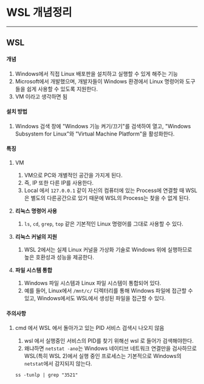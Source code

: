 # WSL 개념정리

---

>

## WSL 

#### 개념

1. Windows에서 직접 Linux 배포판을 설치하고 실행할 수 있게 해주는 기능
2. Microsoft에서 개발했으며, 개발자들이 Windows 환경에서 Linux 명령어와 도구들을 쉽게 사용할 수 있도록 지원한다. 
3. VM 이라고 생각하면 됨 

#### 설치 방법

1. Windows 검색 창에 "Windows 기능 켜기/끄기"를 검색하여 열고, "Windows Subsystem for Linux"와 "Virtual Machine Platform"을 활성화한다. 

#### 특징

1. VM
   1. VM으로 PC와 개별적인 공간을 가지게 된다. 
   2. 즉, IP 또한 다른 IP를 사용한다. 
   3. Local 에서 `127.0.0.1` 같이 자신의 컴퓨터에 있는 Process에 연결할 때 WSL 은 별도의 다른공간으로 있기 때문에 WSL의 Process는 찾을 수 없게 된다. 

2. **리눅스 명령어 사용**
   1. `ls`, `cd`, `grep`, `top` 같은 기본적인 Linux 명령어를 그대로 사용할 수 있다. 
3. **리눅스 커널의 지원**
   1. WSL 2에서는 실제 Linux 커널을 가상화 기술로 Windows 위에 실행하므로 높은 호환성과 성능을 제공한다. 
4. **파일 시스템 통합**
   1. Windows 파일 시스템과 Linux 파일 시스템이 통합되어 있다. 
   2. 예를 들어, Linux에서 `/mnt/c/` 디렉터리를 통해 Windows 파일에 접근할 수 있고, Windows에서도 WSL에서 생성된 파일을 접근할 수 있다. 

#### 주의사항

1. cmd 에서 WSL 에서 돌아가고 있는 PID 서비스 검색시 나오지 않음 

   1. wsl 에서 실행중인 서비스의 PID를 찾기 위해선 wsl 로 들어가 검색해야한다. 
   2. 왜냐하면 `netstat -ano`는 Windows 네이티브 네트워크 연결만을 검사하므로 WSL(특히 WSL 2)에서 실행 중인 프로세스는 기본적으로 Windows의 `netstat`에서 감지되지 않는다. 

   ```
   ss -tunlp | grep "3521"
   ```

   